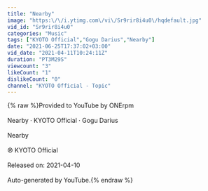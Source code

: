 ```yaml
---
title: "Nearby"
image: "https:\/\/i.ytimg.com\/vi\/Sr9rir8i4u0\/hqdefault.jpg"
vid_id: "Sr9rir8i4u0"
categories: "Music"
tags: ["KYOTO Official","Gogu Darius","Nearby"]
date: "2021-06-25T17:37:02+03:00"
vid_date: "2021-04-11T10:24:11Z"
duration: "PT3M29S"
viewcount: "3"
likeCount: "1"
dislikeCount: "0"
channel: "KYOTO Official - Topic"
---
```

{% raw %}Provided to YouTube by ONErpm<br /><br />Nearby · KYOTO Official · Gogu Darius<br /><br />Nearby<br /><br />℗ KYOTO Official<br /><br />Released on: 2021-04-10<br /><br />Auto-generated by YouTube.{% endraw %}
